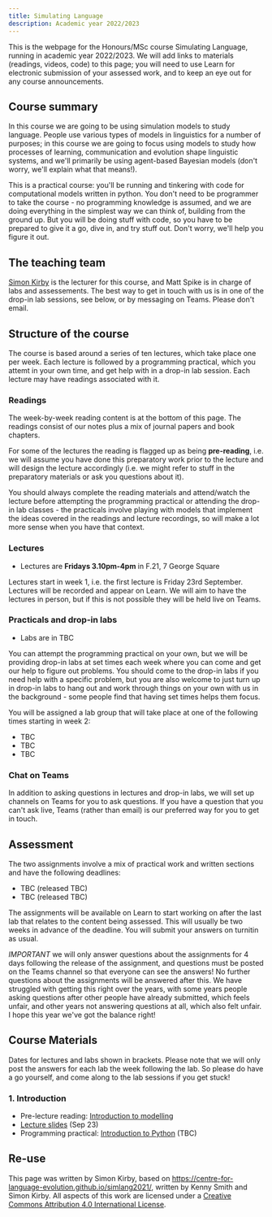 ```yaml
---
title: Simulating Language
description: Academic year 2022/2023
---
```


This is the webpage for the Honours/MSc course Simulating Language, running in academic year 2022/2023. We will add links to materials (readings, videos, code) to this page; you will need to use Learn for electronic submission of your assessed work, and to keep an eye out for any course announcements.


## Course summary

In this course we are going to be using simulation models to study language. People use various types of models in linguistics for a number of purposes; in this course we are going to focus using models to study how processes of learning, communication and evolution shape linguistic systems, and we'll primarily be using agent-based Bayesian models (don't worry, we'll explain what that means!).

This is a practical course: you'll be running and tinkering with code for computational models written in python. You don't need to be programmer to take the course - no programming knowledge is assumed, and we are doing everything in the simplest way we can think of, building from the ground up. But you will be doing stuff with code, so you have to be prepared to give it a go, dive in, and try stuff out. Don't worry, we'll help you figure it out.

## The teaching team

[Simon Kirby](https://simonkirby.net/) is the lecturer for this course, and Matt Spike is in charge of labs and assessements. The best way to get in touch with us is in one of the drop-in lab sessions, see below, or by messaging on Teams. Please don't email.

## Structure of the course

The course is based around a series of ten lectures, which take place one per week. Each lecture is followed by a programming practical, which you attemt in your own time, and get help with in a drop-in lab session. Each lecture may have readings associated with it.

### Readings

The week-by-week reading content is at the bottom of this page. The readings consist of our notes plus a mix of journal papers and book chapters.

For some of the lectures the reading is flagged up as being **pre-reading**, i.e. we will assume you have done this preparatory work prior to the lecture and will design the lecture accordingly (i.e. we might refer to stuff in the preparatory materials or ask you questions about it).

You should always complete the reading materials and attend/watch the lecture before attempting the programming practical or attending the drop-in lab classes - the practicals involve playing with models that implement the ideas covered in the readings and lecture recordings, so will make a lot more sense when you have that context.


### Lectures

- Lectures are **Fridays 3.10pm-4pm** in F.21, 7 George Square

Lectures start in week 1, i.e. the first lecture is Friday 23rd September. Lectures will be recorded and appear on Learn. We will aim to have the lectures in person, but if this is not possible they will be held live on Teams.

### Practicals and drop-in labs

- Labs are in TBC

You can attempt the programming practical on your own, but we will be providing drop-in labs at set times each week where you can come and get our help to figure out problems. You should come to the drop-in labs if you need help with a specific problem, but you are also welcome to just turn up in drop-in labs to hang out and work through things on your own with us in the background - some people find that having set times helps them focus.

You will be assigned a lab group that will take place at one of the following times starting in week 2:
- TBC
- TBC
- TBC


### Chat on Teams

In addition to asking questions in lectures and drop-in labs, we will set up channels on Teams for you to ask questions. If you have a question that you can't ask live, Teams (rather than email) is our preferred way for you to get in touch.

## Assessment

The two assignments involve a mix of practical work and written sections and have the following deadlines:

- TBC (released TBC)
- TBC (released TBC)

The assignments will be available on Learn to start working on after the last lab that relates to the content being assessed. This will usually be two weeks in advance of the deadline. You will submit your answers on turnitin as usual.

*IMPORTANT* we will only answer questions about the assignments for 4 days following the release of the assignment, and questions must be posted on the Teams channel so that everyone can see the answers! No further questions about the assignments will be answered after this. We have struggled with getting this right over the years, with some years people asking questions after other people have already submitted, which feels unfair, and other years not answering questions at all, which also felt unfair. I hope this year we've got the balance right!

## Course Materials

Dates for lectures and labs shown in brackets. Please note that we will only post the answers for each lab the week following the lab. So please do have a go yourself, and come along to the lab sessions if you get stuck!

### 1. Introduction

- Pre-lecture reading: [Introduction to modelling](simlang_reading_1.md)
- [Lecture slides](lecture_slides/lecture1.pdf) (Sep 23)
- Programming practical: [Introduction to Python](simlang_lab_1.md) (TBC)


<!---
### 2. Concept learning

- Pre-lecture reading: [More on Bayes' Rule](simlang_reading_2.md)
- [Lecture slides](lecture_slides/lecture2.pdf) (Jan 28)
- Programming practical: [Word learning](https://github.com/smkirby/simlang2022-23/blob/master/lab2.ipynb) (Jan 31, Feb 2, 3)
- Answers to Practical: [Word learning answers](https://github.com/smkirby/simlang2022-23/blob/master/lab2_answered.ipynb)

### 3. Frequency learning and regularisation

- No new reading - catch up on the readings on Bayes, or read [Xu & Tenenbaum (2007)](https://psycnet-apa-org.ezproxy.is.ed.ac.uk/fulltext/2007-05396-002.html), covered in the previous lecture, for yourself.
- [Lecture slides](lecture_slides/lecture3.pdf) (Feb 4)
- Programming practical: [Frequency learning and regularisation](https://github.com/smkirby/simlang2022/blob/master/lab3.ipynb) (Feb 7, 9, 10)
- Answers to Practical: [Frequency learning and regularisation answers](https://github.com/smkirby/simlang2022/blob/master/lab3_answered.ipynb)
- [Walkthrough video](https://media.ed.ac.uk/media/lab_3_walkthrough/1_1pyq2qg1)

### 4. Iterated Learning

- Post-lecture reading: [Bayesian iterated learning](simlang_reading_4.md)
- [Lecture slides](lecture_slides/lecture4.pdf) (Feb 11)
  - [Video of uniform prior](lecture_slides/lecture4_videos/posterior_uniform.mp4)
  - [Video of regularity prior](lecture_slides/lecture4_videos/posterior_regularity.mp4)
  - [Code for generating these videos](lecture_slides/lecture4_videos/lecture4_figures.ipynb)
- Programming practical: [Bayesian iterated learning](https://github.com/smkirby/simlang2022/blob/master/lab4.ipynb) (Feb 14, 16, 17, 28, Mar 2, 3)
- Answers to practical [Bayesian iterated learning](https://github.com/smkirby/simlang2022/blob/master/lab4_answered.ipynb)
- [Walkthrough video](https://media.ed.ac.uk/media/lab_4_walkthrough/1_kv20uefj)
- *Logarithms for the concerned*: a supplementary walkthrough in three parts
  - [online slides](https://centre-for-language-evolution.github.io/simlang2021/LogExplainer.slides.html#/)
  - [notebook](https://github.com/smkirby/simlang2022/blob/master/LogExplainer.ipynb)

### 5. Communication and the RSA model

- Reading: [The Rational Speech Act model](simlang_reading_5.md)
- [Lecture slides](lecture_slides/lecture5.pdf) (Mar 4)
- Programming practical: [The Rational Speech Act model](https://github.com/smkirby/simlang2022/blob/master/lab5.ipynb) (Mar 7, 9, 10)
- Answers to Practical: [The Rational Speech Act model](https://github.com/smkirby/simlang2022/blob/master/lab5_answered.ipynb)

### 6. Compositionality

- Reading: [The evolution of compositionality](simlang_reading_6.md)
- [Lecture slides](lecture_slides/lecture6.pdf) (Mar 11)
- Programming practical: [Compositionality](https://github.com/smkirby/simlang2022/blob/master/lab6.ipynb) (Mar 14, 16, 17)
- Answers to Practical: [Compositionality](https://github.com/smkirby/simlang2022/blob/master/lab6_answered.ipynb)
- [Walkthrough video](https://media.ed.ac.uk/media/lab_6_walkthrough/1_cv3bptoq)


### 7. Hierarchical models and learning the prior **Cancelled due to industrial action**

- Reading: [Hierarchical models and learning to learn](simlang_reading_7.md)
- [Lecture slides](lecture_slides/lecture7.pdf) 
- Programming practical: [Hierarchical learning](https://github.com/smkirby/simlang2022/blob/master/lab7.ipynb)
- Answers to Practical: [Hierarchical learning](https://github.com/smkirby/simlang2022/blob/master/lab7_answered.ipynb)

### 8. Innateness and culture

- Reading: [Innateness and culture in the evolution of language](simlang_reading_8.md)
- [Lecture slides](lecture_slides/lecture8.pdf) (Mar 18)
- Programming practical: [Convergence to the prior](https://github.com/smkirby/simlang2022/blob/master/lab8.ipynb) (Mar 28, 30, 31)
- Answers to Practical: [Convergence to the prior](https://github.com/smkirby/simlang2022/blob/master/lab8_answered.ipynb)


### 9. Biological and cultural evolution together

- Reading: [Gene-culture co-evolution](simlang_reading_9.md)
- [Lecture slides](lecture_slides/lecture9.pdf) (Apr 1)
- Programming practical: [Co-evolutionary modelling](https://github.com/smkirby/simlang2022/blob/master/lab9.ipynb) (Apr 4, 6, 7)
- Answers to Practical: [Co-evolutionary modelling](https://github.com/smkirby/simlang2022/blob/master/lab9_answered.ipynb)


### 10. This view of language

- Reading: [Overview of this view of language](simlang_reading_10.md)
- [Lecture slides](lecture_slides/lecture10.pdf) (Apr 8)

--->
## Re-use

This page was written by Simon Kirby, based on https://centre-for-language-evolution.github.io/simlang2021/, written by Kenny Smith and Simon Kirby. All aspects of this work are licensed under a [Creative Commons Attribution 4.0 International License](http://creativecommons.org/licenses/by/4.0/).